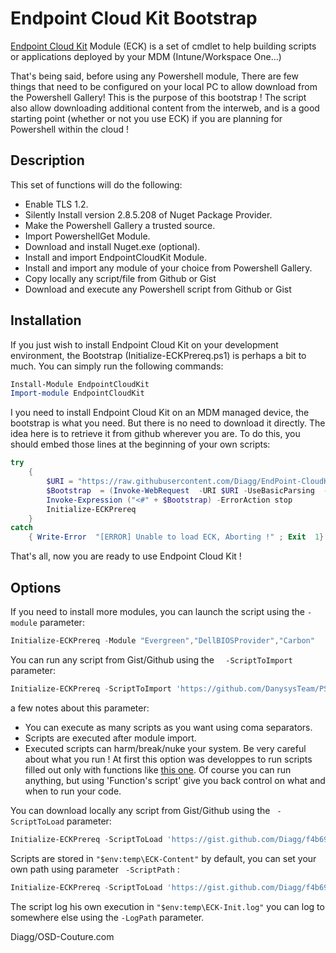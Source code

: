 # Endpoint Cloud Kit Bootstrap
[Endpoint Cloud Kit](https://github.com/Diagg/EndPoint-CloudKit) Module (ECK) is a set of cmdlet to help building scripts or applications deployed by your MDM (Intune/Workspace One...)

That's being said, before using any Powershell module, There are few things that need to be configured on your local PC to allow download from the Powershell Gallery! This is the purpose of this bootstrap ! The script also allow downloading additional content from the interweb, and is a good starting point (whether or not you use ECK) if you are planning for Powershell within the cloud !

## Description
This set of functions will do the following:
- Enable TLS 1.2.
- Silently Install version 2.8.5.208 of Nuget Package Provider. 
- Make the Powershell Gallery a trusted source.
- Import PowershellGet Module.
- Download and install Nuget.exe (optional).
- Install and import EndpointCloudKit Module.
- Install and import any module of your choice from Powershell Gallery.
- Copy locally  any script/file from Github or Gist
- Download and execute any Powershell script from Github or Gist


## Installation
If you just wish to install Endpoint Cloud Kit on your development environment, the Bootstrap (Initialize-ECKPrereq.ps1) is perhaps a bit to much. You can simply run the following commands:
```powershell
Install-Module EndpointCloudKit 
Import-module EndpointCloudKit
```
I you need to install Endpoint Cloud Kit on an MDM managed device, the bootstrap is what you need. But there is no need to download it directly. 
The idea here is to retrieve it from github wherever you are. To do this, you should embed those lines at the beginning of your own scripts:
```powershell
try
	{
		$URI = "https://raw.githubusercontent.com/Diagg/EndPoint-CloudKit-Bootstrap/master/Initialize-ECKPrereq.ps1"
		$Bootstrap  = (Invoke-WebRequest  -URI $URI -UseBasicParsing  -ErrorAction Stop).content
		Invoke-Expression ("<#" + $Bootstrap) -ErrorAction stop
		Initialize-ECKPrereq
	}
catch
	{ Write-Error  "[ERROR] Unable to load ECK, Aborting !" ; Exit  1}
```
That's all, now you are ready to use Endpoint Cloud Kit !

## Options

If you need to install more modules, you can launch the script using the ``` -module ``` parameter:
```powershell
Initialize-ECKPrereq -Module "Evergreen","DellBIOSProvider","Carbon"
```
 You can run any script from Gist/Github using the ```  -ScriptToImport``` parameter:
 ```powershell
Initialize-ECKPrereq -ScriptToImport 'https://github.com/DanysysTeam/PS-SFTA/blob/master/SFTA.ps1'
```

a few notes about this parameter:
- You can execute as many scripts as you want using coma separators.  
- Scripts are executed after module import.
- Executed scripts can harm/break/nuke your system. Be very careful about what you run ! At first this option was developpes to run scripts filled out only with functions like [this one](https://github.com/DanysysTeam/PS-SFTA/blob/master/SFTA.ps1). Of course you can run anything, but using 'Function's script' give you back control on what and when to run your code.

You can download locally any script from Gist/Github using the ``` -ScriptToLoad``` parameter:
 ```powershell
Initialize-ECKPrereq -ScriptToLoad 'https://gist.github.com/Diagg/f4b696aa5cd482f672477dffa0712d87','https://gist.github.com/Diagg/756d7564f342b8cfcae26ccead235f08'
```
Scripts are stored in ``` "$env:temp\ECK-Content" ``` by default, you can set your own path using parameter ``` -ScriptPath``` :
 ```powershell
Initialize-ECKPrereq -ScriptToLoad 'https://gist.github.com/Diagg/f4b696aa5cd482f672477dffa0712d87'-scriptToLoad 'C:\temp'
```

The script log his own execution in ```"$env:temp\ECK-Init.log"``` you can log to somewhere else using the ```-LogPath``` parameter.

Diagg/OSD-Couture.com

